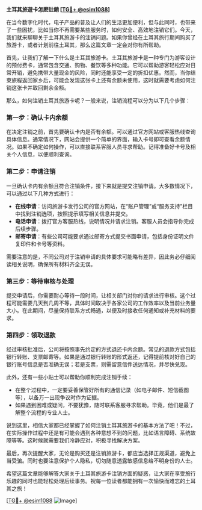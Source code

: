 **土耳其旅遊卡怎麽註銷 [[TG💪+ @esim1088](https://t.me/s/esim1088)]**

在当今数字化时代，电子产品的普及让人们的生活更加便利，但与此同时，也带来了一些困扰，比如当你不再需要某些服务时，如何安全、高效地注销它们。今天，我们就来聊聊关于土耳其旅游卡的注销问题。如果你曾经在土耳其旅行期间购买了旅游卡，或者计划前往土耳其，那么这篇文章一定会对你有所帮助。

首先，让我们了解一下什么是土耳其旅游卡。土耳其旅游卡是一种专门为游客设计的预付费卡，通常包含交通、购物、餐饮等多种功能。它可以帮助游客轻松应对日常开销，避免携带大量现金的风险，同时还能享受一定的折扣优惠。然而，当你结束旅程返回家乡后，可能会发现这张卡上还有余额未使用，这时就需要考虑如何注销这张卡并取回剩余金额。

那么，如何注销土耳其旅游卡呢？一般来说，注销流程可以分为以下几个步骤：

### **第一步：确认卡内余额**
在决定注销之前，首先要确认卡内是否有余额。可以通过官方网站或客服热线查询具体信息。通常情况下，网站会提供一个简单的界面，输入卡号即可查看余额情况。如果不确定如何操作，可以直接联系客服人员寻求帮助。记得准备好卡号及相关个人信息，以便顺利查询。

### **第二步：申请注销**
一旦确认卡内有余额且符合注销条件，接下来就是提交注销申请。大多数情况下，可以通过以下几种方式进行：
- **在线申请**：访问旅游卡发行公司的官方网站，在“账户管理”或“服务支持”栏目中找到注销选项，按照提示填写相关信息并提交。
- **电话申请**：拨打官方客服热线，说明情况并请求注销。客服人员会指导你完成后续步骤。
- **邮寄申请**：有些公司可能要求通过邮寄方式提交书面申请，包括身份证明文件复印件和卡号等资料。

需要注意的是，不同公司对于注销申请的具体要求可能略有差异，因此务必仔细阅读相关说明，确保所有材料齐全无误。

### **第三步：等待审核与处理**
提交申请后，你需要耐心等待一段时间，让相关部门对你的请求进行审核。这个过程可能需要几天到几周不等，具体时间取决于各家公司的工作效率以及当前业务量大小。在此期间，尽量保持联系方式畅通，以便及时接收任何通知或补充材料的要求。

### **第四步：领取退款**
经过审核批准后，公司将按照事先约定的方式退还卡内余额。常见的退款方式包括银行转账、支票邮寄等。如果是通过银行转账的形式返还，记得提前核对好自己的银行账号信息是否准确无误；若是支票，则需留意信件送达情况，并尽快兑现。

此外，还有一些小贴士可以帮助你顺利完成注销手续：
- 在整个过程中，一定要妥善保管好所有的通信记录（如电子邮件、短信截图等），以备万一出现争议时作为证据。
- 如果遇到困难或疑问，不要犹豫，随时联系客服寻求帮助。毕竟，他们是最了解整个流程的专业人士。

说到这里，相信大家都已经掌握了如何注销土耳其旅游卡的基本方法了吧！不过，在实际操作过程中还是有可能会遇到各种意想不到的问题，比如语言障碍、系统故障等等。这时候就需要我们冷静应对，积极寻找解决方案。

最后，再次提醒大家，无论是购买还是注销旅游卡，都应当选择正规渠道，避免上当受骗。同时也要注意保护个人隐私，切勿随意透露敏感信息给不明身份的人士。

希望这篇文章能够解答大家关于土耳其旅游卡注销方面的疑惑，让大家在享受旅行乐趣的同时也能轻松处理后续事务。祝每一位读者都能拥有一次愉快而难忘的土耳其之旅！

[[TG💪+ @esim1088](https://t.me/s/esim1088) ![Image](https://i.postimg.cc/4NQfJmqS/Snipaste-2025-05-13-00-14-12.png)]